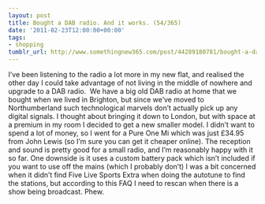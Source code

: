 ```yaml
---
layout: post
title: Bought a DAB radio. And it works. (54/365)
date: '2011-02-23T12:00:00+00:00'
tags:
- shopping
tumblr_url: http://www.somethingnew365.com/post/44289180781/bought-a-dab-radio-and-it-works-54365
---
```

I’ve been listening to the radio a lot more in my new flat, and realised the other day I could take advantage of not living in the middle of nowhere and upgrade to a DAB radio. 
We have a big old DAB radio at home that we bought when we lived in Brighton, but since we’ve moved to Northumberland such technological marvels don’t actually pick up any digital signals. I thought about bringing it down to London, but with space at a premium in my room I decided to get a new smaller model.
I didn’t want to spend a lot of money, so I went for a Pure One Mi which was just £34.95 from John Lewis (so I’m sure you can get it cheaper online).
The reception and sound is pretty good for a small radio, and I’m reasonably happy with it so far. One downside is it uses a custom battery pack which isn’t included if you want to use off the mains (which I probably don’t)
I was a bit concerned when it didn’t find Five Live Sports Extra when doing the autotune to find the stations, but according to this FAQ I need to rescan when there is a show being broadcast. Phew.
